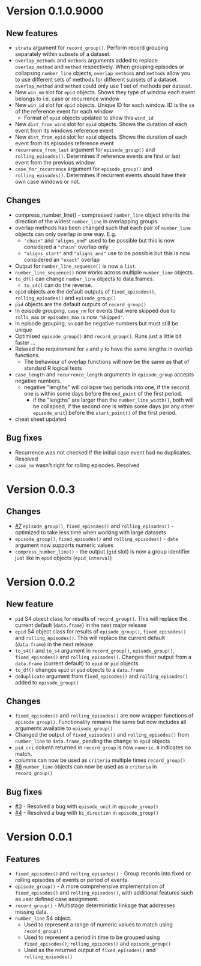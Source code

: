 
Version 0.1.0.9000
==================

New features
------------

-   `strata` argument for `record_group()`. Perform record grouping separately within subsets of a dataset.
-   `overlap_methods` and `methods` arguments added to replace `overlap_method` and `method` respectively. When grouping episodes or collapsing `number_line` objects, `overlap_methods` and `methods` allow you to use different sets of methods for different subsets of a dataset. `overlap_method` and `method` could only use 1 set of methods per dataset.
-   New `win_nm` slot for `epid` objects. Shows they type of window each event belongs to i.e. case or recurrence window
-   New `win_id` slot for `epid` objects. Unique ID for each window. ID is the `sn` of the reference event for each window
    -   Format of `epid` objects updated to show this `wind_id`
-   New `dist_from_wind` slot for `epid` objects. Shows the duration of each event from its windows reference event
-   New `dist_from_epid` slot for `epid` objects. Shows the duration of each event from its episodes reference event
-   `recurrence_from_last` argument for `episode_group()` and `rolling_episodes()`. Determines if reference events are first or last event from the previous window.
-   `case_for_recurrence` argument for `episode_group()` and `rolling_episodes()`. Determines if recurrent events should have their own case windows or not.

Changes
-------

-   compress\_number\_line() - compressed `number_line` object inherits the direction of the widest `number_line` in overlapping groups
-   overlap methods has been changed such that each pair of `number_line` objects can only overlap in one way. E.g.
    -   `"chain"` and `"aligns_end"` used to be possible but this is now considered a `"chain"` overlap only
    -   `"aligns_start"` and `"aligns_end"` use to be possible but this is now considered an `"exact"` overlap
-   Output for `number_line_sequence()` is now a `list`.
-   `number_line_sequence()` now works across multiple `number_line` objects.
-   `to_df()` can change `number_line` objects to data.frames.
    -   `to_s4()` can do the reverse.
-   `epid` objects are the default outputs of `fixed_episodes()`, `rolling_episodes()` and `episode_group()`
-   `pid` objects are the default outputs of `record_group()`
-   In episode grouping, `case_nm` for events that were skipped due to `rolls_max` or `episodes_max` is now `"Skipped"`.
-   In episode grouping, `sn` can be negative numbers but must still be unique
-   Optimised `episode_group()` and `record_group()`. Runs just a little bit faster ...
-   Relaxed the requirement for `x` and `y` to have the same lengths in overlap functions.
    -   The behaviour of overlap functions will now be the same as that of standard R logical tests
-   `case_length` and `recurrence_length` arguments in `episode_group` accepts negative numbers.
    -   negative "lengths" will collapse two periods into one, if the second one is within some days before the `end_point` of the first period.
        -   if the "lengths" are larger than the `number_line_width()`, both will be collapsed, if the second one is within some days (or any other `episode_unit`) before the `start_point()` of the first period.
-   cheat sheet updated

Bug fixes
---------

-   Recurrence was not checked if the initial case event had no duplicates. Resolved
-   `case_nm` wasn't right for rolling episodes. Resolved

Version 0.0.3
=============

Changes
-------

-   [\#7](https://github.com/OlisaNsonwu/diyar/issues/7) `episode_group()`, `fixed_episodes()` and `rolling_episodes()` - optimized to take less time when working with large datasets
-   `episode_group()`, `fixed_episodes()` and `rolling_episodes()` - `date` argument now supports numeric values
-   `compress_number_line()` - the output (`gid` slot) is now a group identifier just like in `epid` objects (`epid_interval`)

Version 0.0.2
=============

New feature
-----------

-   `pid` S4 object class for results of `record_group()`. This will replace the current default (`data.frame`) in the next major release
-   `epid` S4 object class for results of `episode_group()`, `fixed_episodes()` and `rolling_episodes()`. This will replace the current default (`data.frame`) in the next release
-   `to_s4()` and `to_s4` argument in `record_group()`, `episode_group()`, `fixed_episodes()` and `rolling_episodes()`. Changes their output from a `data.frame` (current default) to `epid` or `pid` objects
-   `to_df()` changes `epid` or `pid` objects to a `data.frame`
-   `deduplicate` argument from `fixed_episodes()` and `rolling_episodes()` added to `episode_group()`

Changes
-------

-   `fixed_episodes()` and `rolling_episodes()` are now wrapper functions of `episode_group()`. Functionality remains the same but now includes all arguments available to `episode_group()`
-   Changed the output of `fixed_episodes()` and `rolling_episodes()` from `number_line` to `data.frame`, pending the change to `epid` objects
-   `pid_cri` column returned in `record_group` is now `numeric`. `0` indicates no match.
-   columns can now be used as `criteria` multiple times `record_group()`
-   [\#6](https://github.com/OlisaNsonwu/diyar/issues/6) `number_line` objects can now be used as a `criteria` in `record_group()`

Bug fixes
---------

-   [\#3](https://github.com/OlisaNsonwu/diyar/issues/3) - Resolved a bug with `episode_unit` in `episode_group()`
-   [\#4](https://github.com/OlisaNsonwu/diyar/issues/4) - Resolved a bug with `bi_direction` in `episode_group()`

Version 0.0.1
=============

Features
--------

-   `fixed_episodes()` and `rolling_episodes()` - Group records into fixed or rolling episodes of events or period of events.
-   `episode_group()` - A more comprehensive implementation of `fixed_episodes()` and `rolling_episodes()`, with additional features such as user defined case assignment.
-   `record_group()` - Multistage deterministic linkage that addresses missing data.
-   `number_line` S4 object.
    -   Used to represent a range of numeric values to match using `record_group()`
    -   Used to represent a period in time to be grouped using `fixed_episodes()`, `rolling_episodes()` and `episode_group()`
    -   Used as the returned output of `fixed_episodes()` and `rolling_episodes()`
